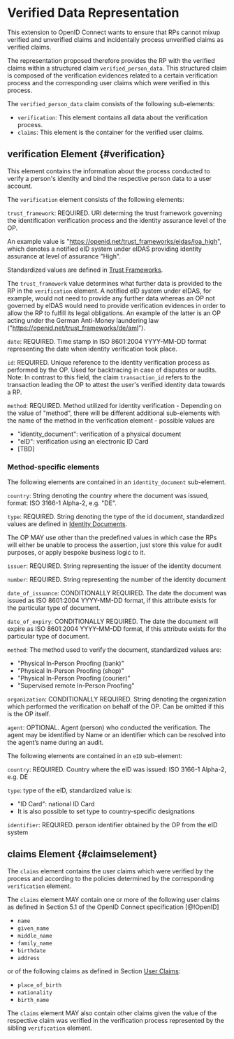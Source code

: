 # Verified Data Representation 

This extension to OpenID Connect wants to ensure that RPs cannot mixup verified and unverified claims and incidentally process unverified claims as verified claims. 

The representation proposed therefore provides the RP with the verified claims within a structured claim `verified_person_data`. This structured claim is composed of the verification evidences related to a certain verification process and the corresponding user claims which were verified in this process.

The `verified_person_data` claim consists of the following sub-elements:

* `verification`: This element contains all data about the verification process.
* `claims`: This element is the container for the verified user claims. 

## verification Element {#verification}

This element contains the information about the process conducted to verify a person's identity and bind the respective person data to a user account.

The `verification` element consists of the following elements: 

`trust_framework`: REQUIRED. URI determing the trust framework governing the identification verification process and the identity assurance level of the OP. 

An example value is "https://openid.net/trust_frameworks/eidas/loa_high", which denotes a notified eID system under eIDAS providing identity assurance at level of assurance "High".

Standardized values are defined in [Trust Frameworks](#predefined_values_tf).

The `trust_framework` value determines what further data is provided to the RP in the `verification` element. A notified eID system under eIDAS, for example, would not need to provide any further data whereas an OP not governed by eIDAS would need to provide verification evidences in order to allow the RP to fulfill its legal obligations. An example of the latter is an OP acting under the German Anti-Money laundering law ("https://openid.net/trust_frameworks/de/aml").

`date`: REQUIRED. Time stamp in ISO 8601:2004 YYYY-MM-DD format representing the date when identity verification took place.

`id`: REQUIRED. Unique reference to the identity verification process as performed by the OP. Used for backtracing in case of disputes or audits. Note: In contrast to this field, the claim `transaction_id` refers to the transaction leading the OP to attest the user's verified identity data towards a RP.

`method`: REQUIRED. Method utilized for identity verification - Depending on the value of "method", there will be different additional sub-elements with the name of the method in the verification element - possible values are

* "identity_document": verification of a physical document 
* "eID": verification using an electronic ID Card
* [TBD]

### Method-specific elements

The following elements are contained in an `identity_document` sub-element. 

`country`: String denoting the country where the document was issued, format: ISO 3166-1 Alpha-2, e.g. "DE".

`type`: REQUIRED. String denoting the type of the id document, standardized values are defined in [Identity Documents](#predefined_values_idd).

The OP MAY use other than the predefined values in which case the RPs will either be unable to process the assertion, just store this value for audit purposes, or apply bespoke business logic to it.

`issuer`: REQUIRED. String representing the issuer of the identity document

`number`: REQUIRED. String representing the number of the identity document

`date_of_issuance`: CONDITIONALLY REQUIRED. The date the document was issued as ISO 8601:2004 YYYY-MM-DD format, if this attribute exists for the particular type of document.

`date_of_expiry`: CONDITIONALLY REQUIRED. The date the document will expire as ISO 8601:2004 YYYY-MM-DD format, if this attribute exists for the particular type of document.

`method`: The method used to verify the document, standardized values are:

* "Physical In-Person Proofing (bank)"
* "Physical In-Person Proofing (shop)"
* "Physical In-Person Proofing (courier)"
* "Supervised remote In-Person Proofing"

`organization`: CONDITIONALLY REQUIRED. String denoting the organization which performed the verification on behalf of the OP. Can be omitted if this is the OP itself.

`agent`: OPTIONAL. Agent (person) who conducted the verification. The agent may be identified by Name or an identifier which can be resolved into the agent’s name during an audit.

The following elements are contained in an `eID` sub-element:

`country`: REQUIRED. Country where the eID was issued: ISO 3166-1 Alpha-2, e.g. DE

`type`: type of the eID, standardized value is:

* "ID Card": national ID Card
* It is also possible to set type to country-specific designations

`identifier`: REQUIRED. person identifier obtained by the OP from the eID system

## claims Element {#claimselement}

The `claims` element contains the user claims which were verified by the process and according to the policies determined by the corresponding `verification` element. 

The `claims` element MAY contain one or more of the following user claims as defined in Section 5.1 of the OpenID Connect specification [@!OpenID]

* `name`
* `given_name`
* `middle_name`
* `family_name`
* `birthdate`
* `address`

or of the following claims as defined in Section [User Claims](#userclaims):

* `place_of_birth` 
* `nationality`
* `birth_name`

The `claims` element MAY also contain other claims given the value of the respective claim was verified in the verification process represented by the sibling `verification` element. 
